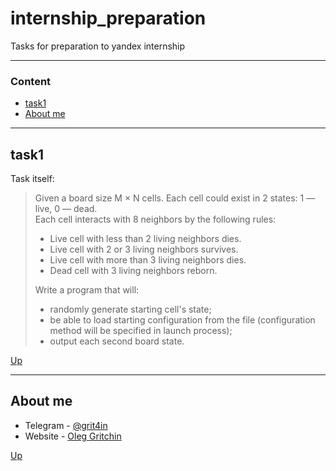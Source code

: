 # internship_preparation
Tasks for preparation to yandex internship

---
### Content

- [task1](#task1)
- [About me](#about-me)

---

## task1

Task itself:

>Given a board size M × N cells. Each cell could exist in 2 states: 1 — live, 0 — dead.  
>Each cell interacts with 8 neighbors by the following rules:
>
> - Live cell with less than 2 living neighbors dies.
> - Live cell with 2 or 3 living neighbors survives.
> - Live cell with more than 3 living neighbors dies.
> - Dead cell with 3 living neighbors reborn.
>
>Write a program that will:
> - randomly generate starting cell's state;
> - be able to load starting configuration from the file (configuration method will be specified in launch process);
> - output each second board state.


[Up](#internship_preparation)

---

## About me

- Telegram - [@grit4in](https://t.me/grit4in)
- Website - [Oleg Gritchin](https://oleg.gritchin.ru)

[Up](#Client-Server-Chat)
